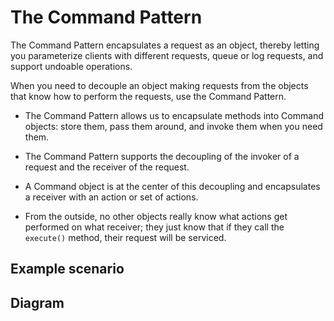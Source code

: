 # The Command Pattern
The Command Pattern encapsulates a request as an object, thereby letting you parameterize clients with different requests, queue or log requests, and support undoable operations.

When you need to decouple an object making requests from the objects that know how to perform the requests, use the Command Pattern.

* The Command Pattern allows us to encapsulate methods into Command objects: store them, pass them around, and invoke them when you need them. 

* The Command Pattern supports the decoupling of the invoker of a request and the receiver of the request.

* A Command object is at the center of this decoupling and encapsulates a receiver with an action or set of actions.

* From the outside, no other objects really know what actions get performed on what receiver; they just know that if they call the `execute()` method, their request will be serviced.


## Example scenario 




## Diagram

